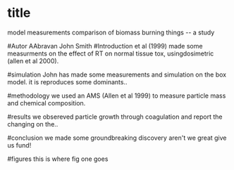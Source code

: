 # title
model measurements comparison of
biomass burning things -- a study

#Autor
AAbravan
John Smith
 #Introduction
et al (1999) made some measurments on the effect of RT on normal tissue tox, usingdosimetric  (allen et al 2000).

#simulation
John has made some measurements and simulation on the box model. it is reproduces some dominants..

#methodology
we used an AMS (Allen et al 1999) to measure particle mass and chemical composition.

#results
we obsereved particle growth through coagulation and report the changing on the..


#conclusion
we made some groundbreaking discovery
aren't we great
give us fund!

#figures
this is where fig one goes
